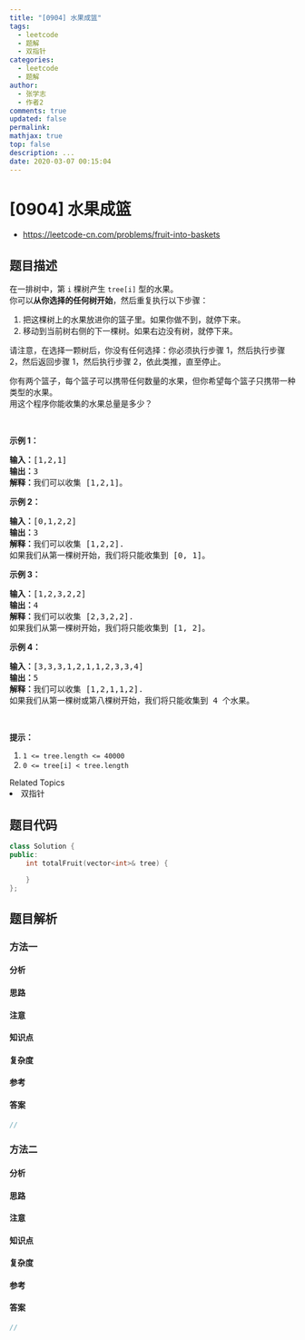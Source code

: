```yaml
---
title: "[0904] 水果成篮"
tags:
  - leetcode
  - 题解
  - 双指针
categories:
  - leetcode
  - 题解
author:
  - 张学志
  - 作者2
comments: true
updated: false
permalink:
mathjax: true
top: false
description: ...
date: 2020-03-07 00:15:04
---
```



# [0904] 水果成篮
* https://leetcode-cn.com/problems/fruit-into-baskets


## 题目描述

<p>在一排树中，第 <code>i</code> 棵树产生&nbsp;<code>tree[i]</code> 型的水果。<br>
你可以<strong>从你选择的任何树开始</strong>，然后重复执行以下步骤：</p>

<ol>
	<li>把这棵树上的水果放进你的篮子里。如果你做不到，就停下来。</li>
	<li>移动到当前树右侧的下一棵树。如果右边没有树，就停下来。</li>
</ol>

<p>请注意，在选择一颗树后，你没有任何选择：你必须执行步骤 1，然后执行步骤 2，然后返回步骤 1，然后执行步骤 2，依此类推，直至停止。</p>

<p>你有两个篮子，每个篮子可以携带任何数量的水果，但你希望每个篮子只携带一种类型的水果。<br>
用这个程序你能收集的水果总量是多少？</p>

<p>&nbsp;</p>

<p><strong>示例 1：</strong></p>

<pre><strong>输入：</strong>[1,2,1]
<strong>输出：</strong>3
<strong>解释：</strong>我们可以收集 [1,2,1]。
</pre>

<p><strong>示例 2：</strong></p>

<pre><strong>输入：</strong>[0,1,2,2]
<strong>输出：</strong>3
<strong>解释：</strong>我们可以收集 [1,2,2].
如果我们从第一棵树开始，我们将只能收集到 [0, 1]。
</pre>

<p><strong>示例 3：</strong></p>

<pre><strong>输入：</strong>[1,2,3,2,2]
<strong>输出：</strong>4
<strong>解释：</strong>我们可以收集 [2,3,2,2].
如果我们从第一棵树开始，我们将只能收集到 [1, 2]。
</pre>

<p><strong>示例 4：</strong></p>

<pre><strong>输入：</strong>[3,3,3,1,2,1,1,2,3,3,4]
<strong>输出：</strong>5
<strong>解释：</strong>我们可以收集 [1,2,1,1,2].
如果我们从第一棵树或第八棵树开始，我们将只能收集到 4 个水果。
</pre>

<p>&nbsp;</p>

<p><strong>提示：</strong></p>

<ol>
	<li><code>1 &lt;= tree.length &lt;= 40000</code></li>
	<li><code>0 &lt;= tree[i] &lt; tree.length</code></li>
</ol>
<div><div>Related Topics</div><div><li>双指针</li></div></div>


## 题目代码

```cpp
class Solution {
public:
    int totalFruit(vector<int>& tree) {

    }
};
```


## 题目解析


### 方法一

#### 分析

#### 思路

#### 注意

#### 知识点

#### 复杂度

#### 参考

#### 答案

```cpp
//
```


### 方法二

#### 分析

#### 思路

#### 注意

#### 知识点

#### 复杂度

#### 参考

#### 答案

```cpp
//
```


